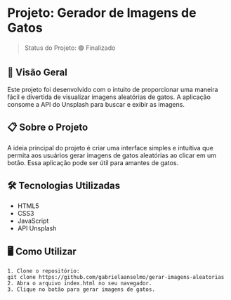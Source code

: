 # Projeto: Gerador de Imagens de Gatos
> Status do Projeto: 🟢 Finalizado

## 🚀 Visão Geral
Este projeto foi desenvolvido com o intuito de proporcionar uma maneira fácil e divertida de visualizar imagens aleatórias de gatos. A aplicação consome a API do Unsplash para buscar e exibir as imagens.

## 📋 Sobre o Projeto
A ideia principal do projeto é criar uma interface simples e intuitiva que permita aos usuários gerar imagens de gatos aleatórias ao clicar em um botão. Essa aplicação pode ser útil para amantes de gatos.

## 🛠 Tecnologias Utilizadas
- HTML5
- CSS3
- JavaScript
- API Unsplash

## 🖥️ Como Utilizar
```
1. Clone o repositório:
git clone https://github.com/gabrielaanselmo/gerar-imagens-aleatorias
2. Abra o arquivo index.html no seu navegador.
3. Clique no botão para gerar imagens de gatos.
